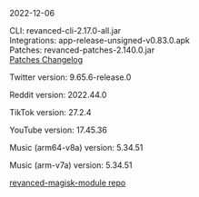2022-12-06
  
CLI: revanced-cli-2.17.0-all.jar  
Integrations: app-release-unsigned-v0.83.0.apk  
Patches: revanced-patches-2.140.0.jar  
[Patches Changelog](https://github.com/revanced/revanced-patches/releases/tag/v2.140.0)  

Twitter version: 9.65.6-release.0  

Reddit version: 2022.44.0  

TikTok version: 27.2.4  

YouTube version: 17.45.36  

Music (arm64-v8a) version: 5.34.51  

Music (arm-v7a) version: 5.34.51  

[revanced-magisk-module repo](https://github.com/j-hc/revanced-magisk-module)

